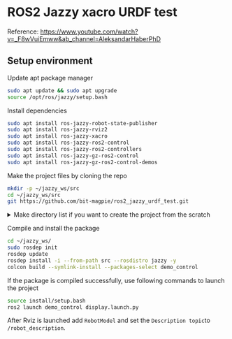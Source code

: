 # ROS2 Jazzy xacro URDF test

Reference: https://www.youtube.com/watch?v=_F8wVuiEmww&ab_channel=AleksandarHaberPhD

## Setup environment

Update apt package manager
```bash
sudo apt update && sudo apt upgrade
source /opt/ros/jazzy/setup.bash
```

Install dependencies
```bash
sudo apt install ros-jazzy-robot-state-publisher
sudo apt install ros-jazzy-rviz2
sudo apt install ros-jazzy-xacro
sudo apt install ros-jazzy-ros2-control
sudo apt install ros-jazzy-ros2-controllers
sudo apt install ros-jazzy-gz-ros2-control
sudo apt install ros-jazzy-gz-ros2-control-demos
```

Make the project files by cloning the repo
```bash
mkdir -p ~/jazzy_ws/src
cd ~/jazzy_ws/src
git https://github.com/bit-magpie/ros2_jazzy_urdf_test.git
```

<details>
<summary>Make directory list if you want to create the project from the scratch</summary>

```bash
mkdir -p ~/jazzy_ws/src
cd ~/jazzy_ws/src
ros2 pkg create --build-type ament_cmake demo_control
cd demo_control
mkdir launch model config
```
</details>

Compile and install the package
```bash
cd ~/jazzy_ws/
sudo rosdep init
rosdep update
rosdep install -i --from-path src --rosdistro jazzy -y
colcon build --symlink-install --packages-select demo_control
```

If the package is compiled successfully, use following commands to launch the project
```bash
source install/setup.bash
ros2 launch demo_control display.launch.py
```

After Rviz is launched add `RobotModel` and set the `Description topic`to `/robot_description`.